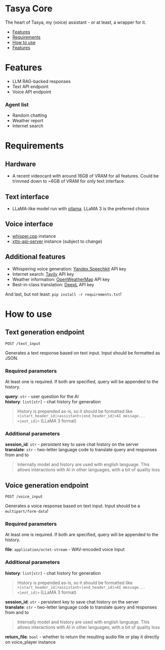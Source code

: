 # Tasya Core
The heart of Tasya, my (voice) assistant - or at least, a wrapper for it.

 - [Features](#features)
 - [Requirements](#requirements)
 - [How to use](#how-to-use)
 - [Features](#features)

# Features
 - LLM RAG-backed responses
 - Text API endpoint
 - Voice API endpoint

### Agent list
 - Random chatting
 - Weather report
 - Internet search

# Requirements
## Hardware
 - A recent videocard with around 16GB of VRAM for all features. Could be trimmed down to ~6GB of VRAM for only text interface.

## Text interface
 - LLaMA-like model run with [ollama](https://github.com/ollama/ollama). LLaMA 3 is the preferred choice

## Voice interface
 - [whisper.cpp](https://github.com/ggerganov/whisper.cpp) instance
 - [xtts-api-server](https://github.com/daswer123/xtts-api-server) instance (subject to change)

## Additional features
 - Whispering voice generation: [Yandex.Speechkit](https://yandex.cloud/ru/services/speechkit) API key
 - Internet search: [Tavily](https://tavily.com/) API key
 - Weather information: [OpenWeatherMap](https://openweathermap.org/api) API key
 - Best-in-class translation: [DeepL](https://www.deepl.com/pro-api) API key

And last, but not least: `pip install -r requirements.txt`!

# How to use
## Text generation endpoint
```
POST /text_input
```
Generates a text response based on text input. Input should be formatted as JSON.
### Required parameters
At least one is required. If both are specified, query will be appended to the history.

**query**: `str` - user question for the AI  
**history**: `list[str]` - chat history for generation
> History is prepended as-is, so it should be formatted like `<|start_header_id|>assistant<|end_header_id|>AI message...<|eot_id|>` (LLaMA 3 format)
### Additional parameters
**session_id**: `str` - persistent key to save chat history on the server  
**translate**: `str` - two-letter language code to translate query and responses from and to
> Internally model and history are used with english language. This allows interactions with AI in other languages, with a bit of quality loss

## Voice generation endpoint
```
POST /voice_input
```
Generates a voice response based on text input. Input should be a `multipart/form-data`!
### Required parameters
At least one is required. If both are specified, query will be appended to the history.

**file**: `application/octet-stream` - WAV-encoded voice input  
### Additional parameters
**history**: `list[str]` - chat history for generation
> History is prepended as-is, so it should be formatted like `<|start_header_id|>assistant<|end_header_id|>AI message...<|eot_id|>` (LLaMA 3 format)

**session_id**: `str` - persistent key to save chat history on the server  
**translate**: `str` - two-letter language code to translate query and responses from and to
> Internally model and history are used with english language. This allows interactions with AI in other languages, with a bit of quality loss  

**return_file**: `bool` - whether to return the resulting audio file or play it directly on voice_player instance
